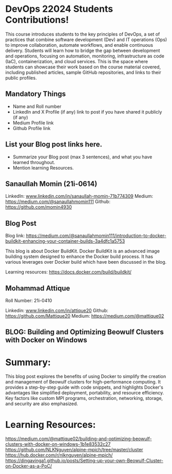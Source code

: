 # DevOps 22024 Students Contributions! 

This course introduces students to the key principles of DevOps, a set of practices that combine software development (Dev) and IT operations (Ops) to improve collaboration, automate workflows, and enable continuous delivery. Students will learn how to bridge the gap between development and operations, focusing on automation, monitoring, infrastructure as code (IaC), containerization, and cloud services. This is the space where students can showcase their work based on the course material covered, including published articles, sample GitHub repositories, and links to their public profiles.

## Mandatory Things
- Name and Roll number
- LinkedIn and X Profile (if any) link to post if you have shared it publicly (if any)
- Medium Profile link
- Github Profile link

## List your Blog post links here.
- Summarize your Blog post (max 3 sentences), and what you have learned throughout.
- Mention learning Resources. 

## Sanaullah Momin (21i-0614)

LinkedIn: www.linkedin.com/in/sanaullah-momin-71b774309
Medium: https://medium.com/@sanaullahmomin111
Github: https://github.com/momin4930

## Blog Post
Blog link: https://medium.com/@sanaullahmomin111/introduction-to-docker-buildkit-enhancing-your-container-builds-3a4dfc1a5753

This blog is about Docker BuildKit. Docker BuildKit is an advanced image building system designed to enhance the Docker build process. It has various leverages over Docker build which have been discussed in the blog.

Learning resources: https://docs.docker.com/build/buildkit/

## Mohammad Attique
Roll Number: 21i-0410

Linkedin: www.linkedin.com/in/attique20
Github: https://github.com/Mattique20
Medium: https://medium.com/@mattique02

## BLOG: Building and Optimizing Beowulf Clusters with Docker on Windows

# Summary: 
This blog post explores the benefits of using Docker to simplify the creation and management of Beowulf clusters for high-performance computing. It provides a step-by-step guide with code snippets, and highlights Docker's advantages like simplified deployment, portability, and resource efficiency. Key factors like custom MPI programs, orchestration, networking, storage, and security are also emphasized.

# Learning Resources:
https://medium.com/@mattique02/building-and-optimizing-beowulf-clusters-with-docker-on-windows-1b1e83532c27
https://github.com/NLKNguyen/alpine-mpich/tree/master/cluster
https://hub.docker.com/r/nlknguyen/alpine-mpich/
https://dingavinga1.github.io/posts/Setting-up-your-own-Beowulf-Cluster-on-Docker-as-a-PoC/



